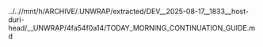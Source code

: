 ../..//mnt/h/ARCHIVE/.UNWRAP/extracted/DEV__2025-08-17__1833__host-duri-head/__UNWRAP/4fa54f0a14/TODAY_MORNING_CONTINUATION_GUIDE.md